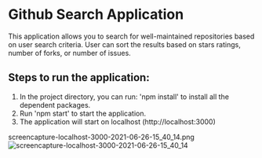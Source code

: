 # Github Search Application

This application allows you to search for well-maintained repositories based on user search criteria. User can sort the results based on stars ratings, number of forks, or number of issues.

## Steps to run the application:

1. In the project directory, you can run: 'npm install' to install all the dependent packages.
2. Run 'npm start' to start the application.
3. The application will start on localhost (http://localhost:3000)

screencapture-localhost-3000-2021-06-26-15_40_14.png![screencapture-localhost-3000-2021-06-26-15_40_14](https://user-images.githubusercontent.com/57304916/123527494-f773d700-d694-11eb-84f5-0392f94457e3.png)


